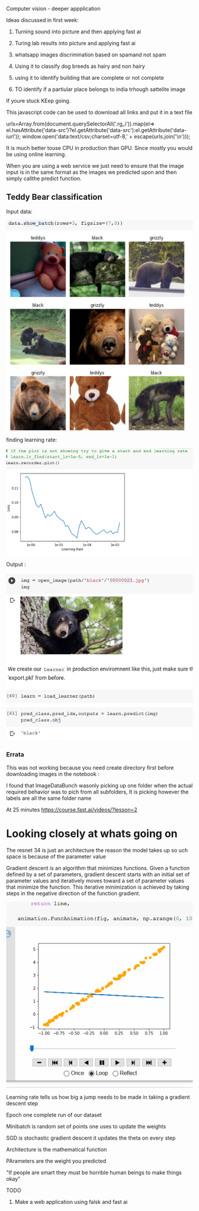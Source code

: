 Computer vision - deeper appplication

Ideas discussed in first week:
1. Turning sound into picture and then applying fast ai

2. Turing lab results into picture and applying fast ai

3. whatsapp images discrimination based on spamand not spam

4. Using it to classify dog breeds as hairy and non hairy

5. using it to identify building that are complete or not complete

6. TO identify if a partiular place belongs to india
trhough sattelite image

If youre stuck KEep going.

This javascript code can be used to download all links and put it in a text file

urls=Array.from(document.querySelectorAll('.rg_i')).map(el=> el.hasAttribute('data-src')?el.getAttribute('data-src'):el.getAttribute('data-iurl'));
window.open('data:text/csv;charset=utf-8,' + escape(urls.join('\n')));

It is much better touse CPU in production than GPU. Since mostly you would be using online learning.

When you are using a web service we just need to ensure that the image input is in the same format as the images we predicted upon and then simply callthe predict function.

## Teddy Bear classification

Input data:

![](data_input.png)

finding learning rate:

![](lowest_loss.png)

Output :

![](correct_prediction.png)

### Errata

This was not working because you need create directory first before downloading images in the notebook :

I found that ImageDataBunch wasonly picking up one folder when the actual required behavior was to pich from all subfolders, It is picking however the labels are all the same folder name

At 25 minutes
https://course.fast.ai/videos/?lesson=2


# Looking closely at whats going on

The resnet 34 is just an architecture the reason the model takes up so uch space is because of the parameter value

Gradient descent is an algorithm that minimizes functions. Given a function defined by a set of parameters, gradient descent starts with an initial set of parameter values and iteratively moves toward a set of parameter values that minimize the function. This iterative minimization is achieved by taking steps in the negative direction of the function gradient.

![](gd.gif)

Learning rate tells us how big a jump needs to be made in taking a gradient descent step

Epoch one complete run of our dataset

Minibatch is random set of points one uses to update the weights

SGD is stochastic gradient descent it updates the theta on every step

Architecture is the mathematical function

PArameters are the weight you predicted

"If people are smart they must be horrible human beings to make things okay"

TODO 

1. Make a web application using falsk and fast ai




